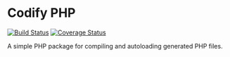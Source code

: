 Codify PHP
==========

[![Build Status](https://travis-ci.org/ralouphie/codify.svg?branch=master)](https://travis-ci.org/ralouphie/codify)
[![Coverage Status](https://coveralls.io/repos/ralouphie/codify/badge.png?branch=master)](https://coveralls.io/r/ralouphie/codify?branch=master)

A simple PHP package for compiling and autoloading generated PHP files.
